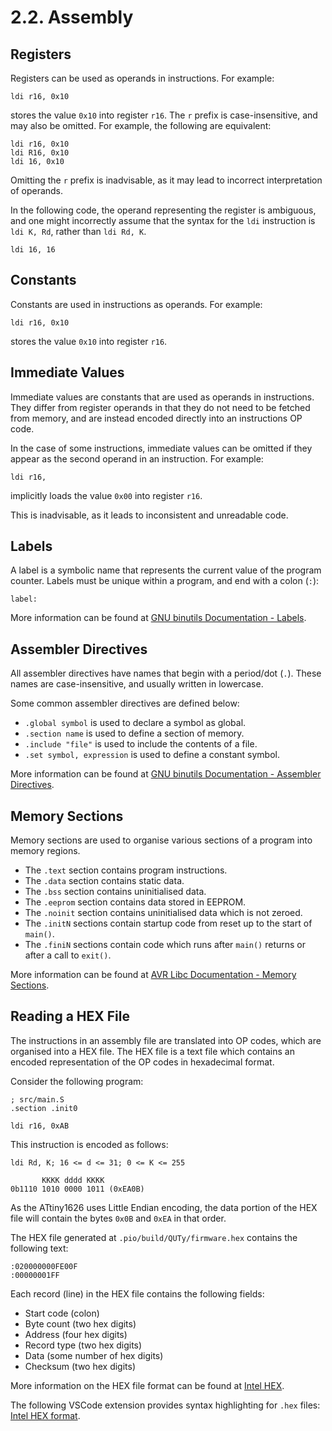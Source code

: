 # 2.2. Assembly

## Registers

Registers can be used as operands in instructions. For example:

```avrasm
ldi r16, 0x10
```

stores the value `0x10` into register `r16`. The `r` prefix is case-insensitive,
and may also be omitted. For example, the following are equivalent:

```avrasm
ldi r16, 0x10
ldi R16, 0x10
ldi 16, 0x10
```

Omitting the `r` prefix is inadvisable, as it may lead to incorrect
interpretation of operands.

In the following code, the operand representing the register is
ambiguous, and one might incorrectly assume that the syntax for the
`ldi` instruction is `ldi K, Rd`, rather than `ldi Rd, K`.

```avrasm
ldi 16, 16
```

## Constants

Constants are used in instructions as operands. For example:

```avrasm
ldi r16, 0x10
```

stores the value `0x10` into register `r16`.

## Immediate Values

Immediate values are constants that are used as operands in instructions.
They differ from register operands in that they do not need to be
fetched from memory, and are instead encoded directly into an
instructions OP code.

In the case of some instructions, immediate values can be omitted if
they appear as the second operand in an instruction. For example:

```avrasm
ldi r16,
```

implicitly loads the value `0x00` into register `r16`.

This is inadvisable, as it leads to inconsistent and unreadable code.

## Labels

A label is a symbolic name that represents the current value of the
program counter. Labels must be unique within a program, and end with a
colon (`:`):

```avrasm
label:
```

More information can be found at [GNU binutils Documentation - Labels](https://sourceware.org/binutils/docs-2.42/as.html#Labels).

## Assembler Directives

All assembler directives have names that begin with a period/dot (`.`).
These names are case-insensitive, and usually written in lowercase.

Some common assembler directives are defined below:

- `.global symbol` is used to declare a symbol as global.
- `.section name` is used to define a section of memory.
- `.include "file"` is used to include the contents of a file.
- `.set symbol, expression` is used to define a constant symbol.

More information can be found at [GNU binutils Documentation - Assembler Directives](https://sourceware.org/binutils/docs-2.42/as.html#Pseudo-Ops).

## Memory Sections

Memory sections are used to organise various sections of a program into
memory regions.

- The `.text` section contains program instructions.
- The `.data` section contains static data.
- The `.bss` section contains uninitialised data.
- The `.eeprom` section contains data stored in EEPROM.
- The `.noinit` section contains uninitialised data which is not zeroed.
- The `.initN` sections contain startup code from reset up to the start of `main()`.
- The `.finiN` sections contain code which runs after `main()` returns or after a call to `exit()`.

More information can be found at [AVR Libc Documentation - Memory Sections](https://onlinedocs.microchip.com/pr/GUID-317042D4-BCCE-4065-BB05-AC4312DBC2C4-en-US-2/index.html?GUID-34931843-0F2B-49EE-A117-7AB61373F68D).

## Reading a HEX File

The instructions in an assembly file are translated into OP codes, which
are organised into a HEX file. The HEX file is a text file which contains
an encoded representation of the OP codes in hexadecimal format.

Consider the following program:

```avrasm
; src/main.S
.section .init0

ldi r16, 0xAB
```

This instruction is encoded as follows:

```avrasm
ldi Rd, K; 16 <= d <= 31; 0 <= K <= 255

       KKKK dddd KKKK
0b1110 1010 0000 1011 (0xEA0B)
```

As the ATtiny1626 uses Little Endian encoding, the data portion of the
HEX file will contain the bytes `0x0B` and `0xEA` in that order.

The HEX file generated at `.pio/build/QUTy/firmware.hex` contains the
following text:

```hex
:020000000FE00F
:00000001FF
```

Each record (line) in the HEX file contains the following fields:

- Start code (colon)
- Byte count (two hex digits)
- Address (four hex digits)
- Record type (two hex digits)
- Data (some number of hex digits)
- Checksum (two hex digits)

More information on the HEX file format can be found at [Intel HEX](https://en.wikipedia.org/wiki/Intel_HEX).

The following VSCode extension provides syntax highlighting for `.hex`
files: [Intel HEX format](https://marketplace.visualstudio.com/items?itemName=keroc.hex-fmt).
